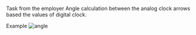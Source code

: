 Task from the employer
Angle calculation between the analog clock arrows based the values of digital clock.

Example
![angle](https://user-images.githubusercontent.com/34347865/45494058-e625de00-b778-11e8-888a-d991913c8982.gif)
